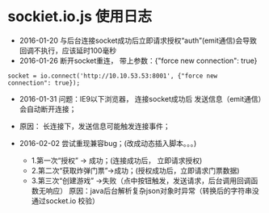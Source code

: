 # sockiet.io.js 使用日志
* 2016-01-20  与后台连接socket成功后立即请求授权“auth”(emit通信)会导致回调不执行，应该延时100毫秒
* 2016-01-26  断开socket重连， 带上参数：{"force new connection": true}
```
socket = io.connect('http://10.10.53.53:8001', {"force new connection": true});
```
* 2016-01-31 问题：IE9以下浏览器， 连接socket成功后 发送信息（emit通信）会自动断开连接；
* 原因： 长连接下，发送信息可能触发连接事件；

* 2016-02-02 尝试重现兼容bug；(改成动态插入脚本。。。)
	* 1.第一次“授权” -> 成功；(连接成功后， 立即请求授权)
	* 2.第二次“获取炸弹门票”->成功；(授权成功后，立即请求门票数据)
	* 3.第三次“创建游戏” ->失败（点中按钮触发，发送请求，后台调用回调函数无响应） 原因：java后台解析复杂json对象时异常（转换后的字符串没通过socket.io 校验）
